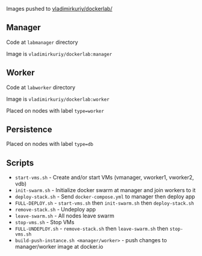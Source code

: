 Images pushed to [vladimirkuriy/dockerlab/](https://hub.docker.com/r/vladimirkuriy/dockerlab/)


## Manager

Code at `labmanager` directory

Image is `vladimirkuriy/dockerlab:manager`

## Worker

Code at `labworker` directory

Image is `vladimirkuriy/dockerlab:worker`

Placed on nodes with label `type=worker`

## Persistence

Placed on nodes with label `type=db`

## Scripts

* `start-vms.sh` - Create and/or start VMs (vmanager, vworker1, vworker2, vdb)
* `init-swarm.sh` - Initialize docker swarm at manager and join workers to it
* `deploy-stack.sh` - Send `docker-compose.yml` to manager then deploy app
* `FULL-DEPLOY.sh` - `start-vms.sh` then `init-swarm.sh` then `deploy-stack.sh`
* `remove-stack.sh` - Undeploy app
* `leave-swarm.sh` - All nodes leave swarm
* `stop-vms.sh` - Stop VMs
* `FULL-UNDEPLOY.sh` - `remove-stack.sh` then `leave-swarm.sh` then `stop-vms.sh`
* `build-push-instance.sh <manager/worker>` - push changes to manager/worker image at docker.io